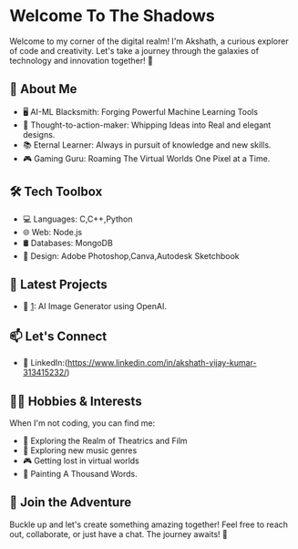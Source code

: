 # Welcome To The Shadows 

Welcome to my corner of the digital realm! I'm Akshath, a curious explorer of code and creativity. Let's take a journey through the galaxies of technology and innovation together! 🚀

## 🌟 About Me

- 🖥️ AI-ML Blacksmith: Forging Powerful Machine Learning Tools
- 🎨 Thought-to-action-maker: Whipping Ideas into Real and elegant designs.
- 📚 Eternal Learner: Always in pursuit of knowledge and new skills.
- 🎮 Gaming Guru: Roaming The Virtual Worlds One Pixel at a Time.

## 🛠️ Tech Toolbox

- 💻 Languages: C,C++,Python
- 🌐 Web: Node.js
- 🛢️ Databases: MongoDB
- 🎨 Design: Adobe Photoshop,Canva,Autodesk Sketchbook

## 🌌 Latest Projects

- 🚀 [1](https://github.com/akvk1712/Image-Generator.git): AI Image Generator using OpenAI.

## 📫 Let's Connect
- 💼 LinkedIn:(https://www.linkedin.com/in/akshath-vijay-kumar-313415232/)

## 🚴‍♀️ Hobbies & Interests

When I'm not coding, you can find me:

- 🎥 Exploring the Realm of Theatrics and Film
- 🎵 Exploring new music genres
- 🎮 Getting lost in virtual worlds
- 🎨 Painting A Thousand Words.

## 🌈 Join the Adventure

Buckle up and let's create something amazing together! Feel free to reach out, collaborate, or just have a chat. The journey awaits! 🌟

